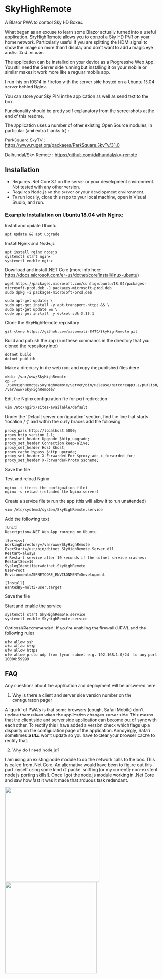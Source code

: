 # SkyHighRemote
A Blazor PWA to control Sky HD Boxes.

What began as an excuse to learn some Blazor actually turned into a useful application. SkyHighRemote allows you to control a Sky HD PVR on your home network.  Particularly useful if you are splitting the HDMI signal to show the image on more than 1 display and don't want to add a magic eye and/or 2nd remote.

The application can be installed on your device as a Progressive Web App.  You still need the Server side running but installing it on your mobile or similar makes it work more like a regular mobile app.

I run this on IOS14 in Firefox with the server side hosted on a Ubuntu 18.04 server behind Nginx.

You can store your Sky PIN in the application as well as send text to the box.

Functionality should be pretty self explanatory from the screenshots at the end of this readme.

The application uses a number of other existing Open Source modules, in particular (and extra thanks to) :

<p>ParkSquare.SkyTV : <a href="https://www.nuget.org/packages/ParkSquare.SkyTv/3.1.0" target="_blank" alt="Parksquare.SkyTV">https://www.nuget.org/packages/ParkSquare.SkyTv/3.1.0</a></p>
<p>Dalhundal/Sky-Remote : <a href="https://github.com/dalhundal/sky-remote" target="_blank" alt="Dalhundal/Sky-Remote">https://github.com/dalhundal/sky-remote</a></p>

## Installation
- Requires .Net Core 3.1 on the server or your development environment.  Not tested with any other version.
- Requires Node.js on the server or your development environment.
- To run locally, clone this repo to your local machine, open in Visual Studio, and run.

### Example Installation on Ubuntu 18.04 with Nginx:  

Install and update Ubuntu

    apt update && apt upgrade

Install Nginx and Node.js

    apt install nginx nodejs
    systemctl start nginx
    systemctl enable nginx
    
Download and install .NET Core (more info here: https://docs.microsoft.com/en-us/dotnet/core/install/linux-ubuntu)

    wget https://packages.microsoft.com/config/ubuntu/18.04/packages-microsoft-prod.deb -O packages-microsoft-prod.deb
    sudo dpkg -i packages-microsoft-prod.deb
    
    sudo apt-get update; \
    sudo apt-get install -y apt-transport-https && \
    sudo apt-get update && \
    sudo apt-get install -y dotnet-sdk-3.13.1

Clone the SkyHighRemote repository

    git clone https://github.com/waseemali-S4TC/SkyHighRemote.git

Build and publish the app (run these commands in the directory that you cloned the repository into)
    
    dotnet build
    dotnet publish

Make a directory in the web root and copy the published files there

    mkdir /var/www/SkyHighRemote
    cp -r ./SkyHighRemote/SkyHighRemote/Server/bin/Release/netcoreapp3.1/publish/* /var/www/SkyHighRemote/

Edit the Nginx configuration file for port redirection

    vim /etc/nginx/sites-available/default

Under the 'Default server configuration' section, find the line that starts 'location / {' and within the curly braces add the following

    proxy_pass http://localhost:5000;
    proxy_http_version 1.1;
    proxy_set_header Upgrade $http_upgrade;
    proxy_set_header Connection keep-alive;
    proxy_set_header Host $host;
    proxy_cache_bypass $http_upgrade;
    proxy_set_header X-Forwarded-For $proxy_add_x_forwarded_for;
    proxy_set_header X-Forwarded-Proto $scheme;

Save the file

Test and reload Nginx

    nginx -t (tests the configuation file)
    nginx -s reload (reloaded the Nginx server)

Create a service file to run the app (this will allow it to run unattended)

    vim /etc/systemd/system/SkyHighRemote.service

Add the following text

    [Unit]
    Description=.NET Web App running on Ubuntu

    [Service]
    WorkingDirectory=/var/www/SkyHighRemote
    ExecStart=/usr/bin/dotnet SkyHighRemote.Server.dll
    Restart=always
    # Restart service after 10 seconds if the dotnet service crashes:
    RestartSec=10
    SyslogIdentifier=dotnet-SkyHighRemote
    User=root
    Environment=ASPNETCORE_ENVIRONMENT=Development

    [Install]
    WantedBy=multi-user.target


Save the file

Start and enable the service

    systemctl start SkyHighRemote.service
    systemctl enable SkyHighRemote.service

Optional/Recommended: If you're enabling the firewall (UFW), add the following rules

    ufw allow ssh
    ufw allow http
    ufw allow https
    ufw allow proto udp from [your subnet e.g. 192.168.1.0/24] to any port 10000:59999


## FAQ
Any questions about the application and deployment will be answered here.

1.  Why is there a client and server side version number on the configuration page?

A 'quirk' of PWA's is that some browsers (cough, Safari Mobile) don't update themselves when the application changes server side.  This means that the client side and server side application can become out of sync with each other. To rectify this I have added a version check which flags up a disparity on the configuration page of the application.  Annoyingly, Safari sometimes ***STILL*** won't update so you have to clear your browser cache to rectify that.

2. Why do I need node.js?

I am using an existing node module to do the network calls to the box.  This is called from .Net Core.  An alternative would have been to figure out this part myself using some kind of packet sniffing (or my currently non-existent node.js porting skills!).  Once I got the node.js module working in .Net Core and saw how fast it was it made that arduous task redundant.


<img src="https://raw.githubusercontent.com/waseemali-S4TC/SkyHighRemote/master/SkyHighRemote/Client/wwwroot/images/Screen2.jpg" width="310px" height="auto" style="border: 1px solid #F5F5F5;">
<img src="https://raw.githubusercontent.com/waseemali-S4TC/SkyHighRemote/master/SkyHighRemote/Client/wwwroot/images/Screen1.jpg" width="300px" height="auto" style="border: 1px solid #F5F5F5;">


